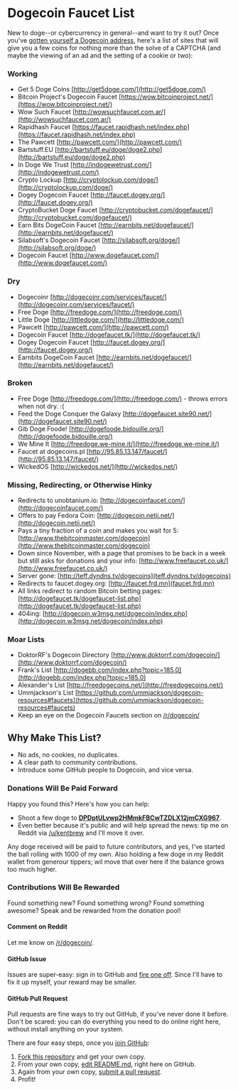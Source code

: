 # Dogecoin Faucet List

New to doge--or cybercurrency in general--and want to try it out? Once you've [gotten yourself a Dogecoin address](http://dogecoin.com/), here's a list of sites that will give you a few coins for nothing more than the solve of a CAPTCHA (and maybe the viewing of an ad and the setting of a cookie or two): 

### Working

- Get 5 Doge Coins [http://get5doge.com/](http://get5doge.com/)
- Bitcoin Project's Dogecoin Faucet [https://wow.bitcoinproject.net/](https://wow.bitcoinproject.net/)
- Wow Such Faucet [http://wowsuchfaucet.com.ar/](http://wowsuchfaucet.com.ar/)
- Rapidhash Faucet [https://faucet.rapidhash.net/index.php](https://faucet.rapidhash.net/index.php)
- The Pawcett [http://pawcett.com/](http://pawcett.com/)
- Bartstuff.EU [http://bartstuff.eu/doge/doge2.php](http://bartstuff.eu/doge/doge2.php)
- In Doge We Trust [http://indogewetrust.com/](http://indogewetrust.com/)
- Crypto Lockup [http://cryptolockup.com/doge/](http://cryptolockup.com/doge/)  
- Dogey Dogecoin Faucet [http://faucet.dogey.org/](http://faucet.dogey.org/)
- CryptoBucket Doge Faucet [http://cryptobucket.com/dogefaucet/](http://cryptobucket.com/dogefaucet/)
- Earn Bits DogeCoin Faucet [http://earnbits.net/dogefaucet/](http://earnbits.net/dogefaucet/)
- Silabsoft's Dogecoin Faucet [http://silabsoft.org/doge/](http://silabsoft.org/doge/)
- Dogecoin Faucet [http://www.dogefaucet.com/](http://www.dogefaucet.com/)

### Dry

- Dogecoinr [http://dogecoinr.com/services/faucet/](http://dogecoinr.com/services/faucet/)
- Free Doge [http://freedoge.com/](http://freedoge.com/)
- Little Doge [http://littledoge.com/](http://littledoge.com/)
- Pawcett [http://pawcett.com/](http://pawcett.com/)
- Dogecoin Faucet [http://dogefaucet.tk/](http://dogefaucet.tk/)
- Dogey Dogecoin Faucet [http://faucet.dogey.org/](http://faucet.dogey.org/)
- Earnbits DogeCoin Faucet [http://earnbits.net/dogefaucet/](http://earnbits.net/dogefaucet/)

### Broken

- Free Doge [http://freedoge.com/](http://freedoge.com/) - throws errors when not dry. :(
- Feed the Doge Conquer the Galaxy [http://dogefaucet.site90.net/](http://dogefaucet.site90.net/) 
- Gib Doge Foode! [http://dogefoode.bidouille.org/](http://dogefoode.bidouille.org/)
- We Mine It [http://freedoge.we-mine.it/](http://freedoge.we-mine.it/)
- Faucet at dogecoins.pl [http://95.85.13.147/faucet/](http://95.85.13.147/faucet/)
- WickedOS [http://wickedos.net/](http://wickedos.net/)

### Missing, Redirecting, or Otherwise Hinky

- Redirects to unobtanium.io: [http://dogecoinfaucet.com/](http://dogecoinfaucet.com/)
- Offers to pay Fedora Coin: [http://dogecoin.netii.net/](http://dogecoin.netii.net/)
- Pays a tiny fraction of a coin and makes you wait for 5: [http://www.thebitcoinmaster.com/dogecoin](http://www.thebitcoinmaster.com/dogecoin)
- Down since November, with a page that promises to be back in a week but still asks for donations and your info: [http://www.freefaucet.co.uk/](http://www.freefaucet.co.uk/)
- Server gone: [http://teff.dyndns.tv/dogecoins](teff.dyndns.tv/dogecoins)
- Redirects to faucet.dogey.org: [http://faucet.frd.mn](faucet.frd.mn)
- All links redirect to random Bitcoin betting pages: [http://dogefaucet.tk/dogefaucet-list.php](http://dogefaucet.tk/dogefaucet-list.php)
- 404ing: [http://dogecoin.w3msg.net/dogecoin/index.php](http://dogecoin.w3msg.net/dogecoin/index.php)

### Moar Lists


- DoktorRF's Dogecoin Directory [http://www.doktorrf.com/dogecoin/](http://www.doktorrf.com/dogecoin/)
- Frank's List [http://dogebb.com/index.php?topic=185.0](http://dogebb.com/index.php?topic=185.0)
- Alexander's List [http://freedogecoins.net/](http://freedogecoins.net/)
- Ummjackson's List [https://github.com/ummjackson/dogecoin-resources#faucets](https://github.com/ummjackson/dogecoin-resources#faucets)
- Keep an eye on the Dogecoin Faucets section on [/r/dogecoin/](http://www.reddit.com/r/dogecoin/)


## Why Make This List?

- No ads, no cookies, no duplicates.
- A clear path to community contributions.
- Introduce some GitHub people to Dogecoin, and vice versa.

### Donations Will Be Paid Forward

Happy you found this?  Here's how you can help:

- Shoot a few doge to __<a href="http://dogechain.info/address/DPDptULvwp2HMmkFBCwTZDLX12jmCXG967">DPDptULvwp2HMmkFBCwTZDLX12jmCXG967</a>__.
- Even better because it's public and will help spread the news: tip me on Reddit via [/u/kentbrew](http://reddit.com/u/kentbrew) and I'll move it over.

Any doge received will be paid to future contributors, and yes, I've started the ball rolling with 1000 of my own. Also holding a few doge in my Reddit wallet from generour tippers; wil move that over here if the balance grows too much higher.

### Contributions Will Be Rewarded

Found something new? Found something wrong? Found something awesome? Speak and be rewarded from the donation pool!  

#### Comment on Reddit

Let me know on [/r/dogecoin/](http://www.reddit.com/r/dogecoin/comments/1vkyju/doge_faucet_list_powered_by_community/).

#### GitHub Issue

Issues are super-easy: sign in to GitHub and [fire one off](https://github.com/kentbrew/dogefaucets/issues/new).  Since I'll have to fix it up myself, your reward may be smaller.

#### GitHub Pull Request

Pull requests are fine ways to try out GitHub, if you've never done it before.  Don't be scared:  you can do everything you need to do online right here, without install anything on your system. 

There are four easy steps, once you [join GitHub](https://github.com/join):

1. [Fork this repository](https://github.com/kentbrew/dogefaucets/fork) and get your own copy.
2. From your own copy, [edit README.md](https://help.github.com/articles/editing-files), right here on GitHub.  
3. Again from your own copy, [submit a pull request](https://help.github.com/articles/creating-a-pull-request).
4. Profit!

